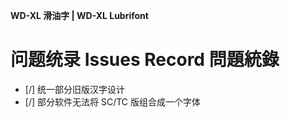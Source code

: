 **WD-XL 滑油字 | WD-XL Lubrifont**

# 问题统录 Issues Record 問題統錄

- [/] 统一部分旧版汉字设计
- [/] 部分软件无法将 SC/TC 版组合成一个字体